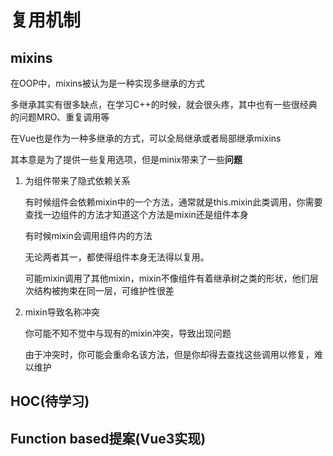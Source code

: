 # 复用机制

## mixins

在OOP中，mixins被认为是一种实现多继承的方式

多继承其实有很多缺点，在学习C++的时候，就会很头疼，其中也有一些很经典的问题MRO、重复调用等

在Vue也是作为一种多继承的方式，可以全局继承或者局部继承mixins

其本意是为了提供一些复用选项，但是minix带来了一些**问题**

1. 为组件带来了隐式依赖关系

    有时候组件会依赖mixin中的一个方法，通常就是this.mixin此类调用，你需要查找一边组件的方法才知道这个方法是mixin还是组件本身

    有时候mixin会调用组件内的方法

    无论两者其一，都使得组件本身无法得以复用。

    可能mixin调用了其他mixin，mixin不像组件有着继承树之类的形状，他们层次结构被拘束在同一层，可维护性很差


2. mixin导致名称冲突

    你可能不知不觉中与现有的mixin冲突，导致出现问题

    由于冲突时，你可能会重命名该方法，但是你却得去查找这些调用以修复，难以维护


## HOC(待学习)

## Function based提案(Vue3实现)